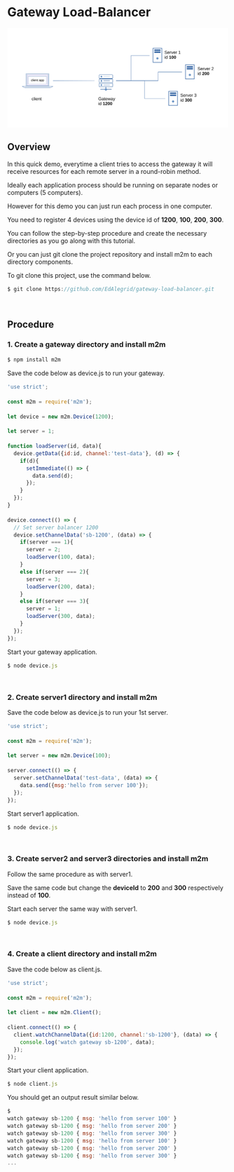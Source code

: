 # Gateway Load-Balancer

![](assets/gatewayLoadbalancer2.svg)

## Overview

In this quick demo, everytime a client tries to access the gateway it will receive resources for each remote server in a round-robin method.

Ideally each application process should be running on separate nodes or computers (5 computers).

However for this demo you can just run each process in one computer.

You need to register 4 devices using the device id of **1200**, **100**, **200**, **300**.

You can follow the step-by-step procedure and create the necessary directories as you go along with this tutorial.

Or you can just git clone the project repository and install m2m to each directory components.

To git clone this project, use the command below.  
 ```js
$ git clone https://github.com/EdAlegrid/gateway-load-balancer.git
```

<br>

## Procedure 

### 1. Create a gateway directory and install m2m

```js
$ npm install m2m
```
Save the code below as device.js to run your gateway.
```js
'use strict';

const m2m = require('m2m');

let device = new m2m.Device(1200);

let server = 1;

function loadServer(id, data){
  device.getData({id:id, channel:'test-data'}, (d) => {
    if(d){
      setImmediate(() => {
        data.send(d);
      });
    }
  });
}

device.connect(() => {
  // Set server balancer 1200
  device.setChannelData('sb-1200', (data) => { 
    if(server === 1){
      server = 2;
      loadServer(100, data);
    }
    else if(server === 2){
      server = 3;
      loadServer(200, data);
    }
    else if(server === 3){
      server = 1;
      loadServer(300, data);
    }
  });
});
```

Start your gateway application.

```js
$ node device.js
```

<br>

### 2. Create server1 directory and install m2m
Save the code below as device.js to run your 1st server.
```js
'use strict';

const m2m = require('m2m');

let server = new m2m.Device(100);

server.connect(() => {
  server.setChannelData('test-data', (data) => {
    data.send({msg:'hello from server 100'});
  });
});
```

Start server1 application.

```js
$ node device.js
```

<br>

### 3. Create server2 and server3 directories and install m2m
Follow the same procedure as with server1.

Save the same code but change the **deviceId** to **200** and **300** respectively instead of **100**.

Start each server the same way with server1.
```js
$ node device.js
```

<br>

### 4. Create a client directory and install m2m
Save the code below as client.js.
```js
'use strict';

const m2m = require('m2m');

let client = new m2m.Client();

client.connect(() => {
  client.watchChannelData({id:1200, channel:'sb-1200'}, (data) => {
    console.log('watch gateway sb-1200', data);
  });
});
```

Start your client application.

```js
$ node client.js
```

You should get an output result similar below.

```js
$ 
watch gateway sb-1200 { msg: 'hello from server 100' }
watch gateway sb-1200 { msg: 'hello from server 200' }
watch gateway sb-1200 { msg: 'hello from server 300' }
watch gateway sb-1200 { msg: 'hello from server 100' }
watch gateway sb-1200 { msg: 'hello from server 200' }
watch gateway sb-1200 { msg: 'hello from server 300' }
...

```

